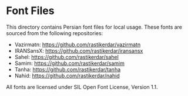 
# Font Files

This directory contains Persian font files for local usage. These fonts are sourced from the following repositories:

- Vazirmatn: https://github.com/rastikerdar/vazirmatn
- IRANSansX: https://github.com/rastikerdar/iransansx
- Sahel: https://github.com/rastikerdar/sahel
- Samim: https://github.com/rastikerdar/samim
- Tanha: https://github.com/rastikerdar/tanha
- Nahid: https://github.com/rastikerdar/nahid

All fonts are licensed under SIL Open Font License, Version 1.1.
